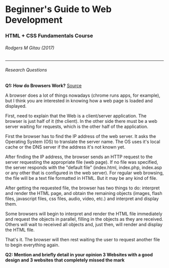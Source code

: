 # Beginner's Guide to Web Development
### HTML + CSS Fundamentals Course
###### Rodgers M Gitau (2017)

----

###### Research Questions

**Q1: How do Browsers Work?** 
[Source](https://www.quora.com/How-does-a-browser-work)

A browser does a lot of things nowadays (chrome runs apps, for example), but I think you are interested in knowing how a web page is loaded and displayed.

First, need to explain that the Web is a client/server application. The browser is just half of it (the client). In the other side there must be a web server waiting for requests, which is the other half of the application.

First the browser has to find the IP address of the web server. It asks the Operating System (OS) to translate the server name. The OS uses it's local cache or the DNS server if the address it's not known yet.

After finding the IP address, the browser sends an HTTP request to the server requesting the appropriate file (web page). If no file was specified, the server responds with the "default file" (index.html, index.php, index.asp or any other that is configured in the web server). For regular web browsing, the file will be a text file formatted in HTML. But it may be any kind of file.

After getting the requested file, the browser has two things to do: interpret and render the HTML page, and obtain the remaining objects (images, flash files, javascript files, css files, audio, video, etc.) and interpret and display them.

Some browsers will begin to interpret and render the HTML file immediately and request the objects in parallel, filling in the objects as they are received. Others will wait to received all objects and, just then, will render and display the HTML file.

That's it. The browser will then rest waiting the user to request another file to begin everything again.


**Q2: Mention and briefly detail in your opinion 3 Websites with a good design and 3 websites that completely missed the mark**
